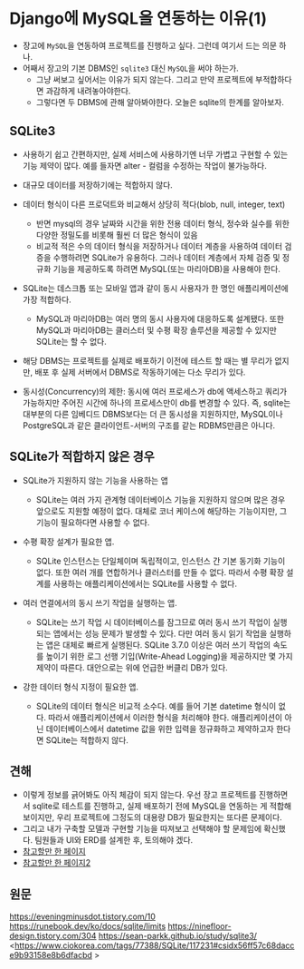 # Django에 MySQL을 연동하는 이유(1)
- 장고에 `MySQL`을 연동하여 프로젝트를 진행하고 싶다. 그런데 여기서 드는 의문 하나.
- 어째서 장고의 기본 DBMS인 `sqlite3` 대신 `MySQL`을 써야 하는가. 
  - 그냥 써보고 싶어서는 이유가 되지 않는다. 그리고 만약 프로젝트에 부적합하다면 과감하게 내려놓아야한다.
  - 그렇다면 두 DBMS에 관해 알아봐야한다. 오늘은 sqlite의 한계를 알아보자.

## SQLite3
- 사용하기 쉽고 간편하지만, 실제 서비스에 사용하기엔 너무 가볍고 구현할 수  있는 기능 제약이 많다. 예를 들자면 alter - 컬럼을 수정하는 작업이 불가능하다.
- 대규모 데이터를 저장하기에는 적합하지 않다.
- 데이터 형식이 다른 프로덕트와 비교해서 상당히 적다(blob, null, integer, text)
  - 반면 mysql의 경우 날짜와 시간을 위한 전용 데이터 형식, 정수와 실수를 위한 다양한 정밀도를 비롯해 훨씬 더 많은 형식이 있음
  - 비교적 적은 수의 데이터 형식을 저장하거나 데이터 계층을 사용하여 데이터 검증을 수행하려면 SQLite가 유용하다. 그러나 데이터 계층에서 자체 검증 및 정규화 기능을 제공하도록 하려면 MySQL(또는 마리아DB)을 사용해야 한다.
- SQLite는 데스크톱 또는 모바일 앱과 같이 동시 사용자가 한 명인 애플리케이션에 가장 적합하다.
  - MySQL과 마리아DB는 여러 명의 동시 사용자에 대응하도록 설계됐다. 또한 MySQL과 마리아DB는 클러스터 및 수평 확장 솔루션을 제공할 수 있지만 SQLite는 할 수 없다.

- 해당 DBMS는 프로젝트를 실제로 배포하기 이전에 테스트 할 때는 별 무리가 없지만, 배포 후 실제 서버에서 DBMS로 작동하기에는 다소 무리가 있다.
- 동시성(Concurrency)의 제한: 동시에 여러 프로세스가 db에 액세스하고 쿼리가 가능하지만 주어진 시간에 하나의 프로세스만이 db를 변경할 수 있다. 즉, sqlite는 대부분의 다른 임베디드 DBMS보다는 더 큰 동시성을 지원하지만, MySQL이나 PostgreSQL과 같은 클라이언트-서버의 구조를 같는 RDBMS만큼은 아니다.


## SQLite가 적합하지 않은 경우
- SQLite가 지원하지 않는 기능을 사용하는 앱
  - SQLite는 여러 가지 관계형 데이터베이스 기능을 지원하지 않으며 많은 경우 앞으로도 지원할 예정이 없다. 대체로 코너 케이스에 해당하는 기능이지만, 그 기능이 필요하다면 사용할 수 없다.

- 수평 확장 설계가 필요한 앱.
  - SQLite 인스턴스는 단일체이며 독립적이고, 인스턴스 간 기본 동기화 기능이 없다. 또한 여러 개를 연합하거나 클러스터를 만들 수 없다. 따라서 수평 확장 설계를 사용하는 애플리케이션에서는 SQLite를 사용할 수 없다.

- 여러 연결에서의 동시 쓰기 작업을 실행하는 앱. 
  - SQLite는 쓰기 작업 시 데이터베이스를 잠그므로 여러 동시 쓰기 작업이 실행되는 앱에서는 성능 문제가 발생할 수 있다. 다만 여러 동시 읽기 작업을 실행하는 앱은 대체로 빠르게 실행된다. SQLite 3.7.0 이상은 여러 쓰기 작업의 속도를 높이기 위한 로그 선행 기입(Write-Ahead Logging)을 제공하지만 몇 가지 제약이 따른다. 대안으로는 위에 언급한 버클리 DB가 있다.

- 강한 데이터 형식 지정이 필요한 앱.
  - SQLite의 데이터 형식은 비교적 소수다. 예를 들어 기본 datetime 형식이 없다. 따라서 애플리케이션에서 이러한 형식을 처리해야 한다. 애플리케이션이 아닌 데이터베이스에서 datetime 값을 위한 입력을 정규화하고 제약하고자 한다면 SQLite는 적합하지 않다.

## 견해
- 이렇게 정보를 긁어봐도 아직 체감이 되지 않는다. 우선 장고 프로젝트를 진행하면서 sqlite로 테스트를 진행하고, 실제 배포하기 전에 MySQL을 연동하는 게 적합해보이지만, 우리 프로젝트에 그정도의 대용량 DB가 필요한지는 또다른 문제이다.
- 그리고 내가 구축할 모델과 구현할 기능을 따져보고 선택해야 할 문제임에 확신했다. 팀원들과 UI와 ERD를 설계한 후, 토의해야 겠다.
- [참고할만 한 페이지](https://ciksiti.com/ko/chapters/9115-mysql-vs-sqlite--compared)
- [참고할만 한 페이지2](https://yejinha.github.io/posts/about-database/)

## 원문
<https://eveningminusdot.tistory.com/10>
<https://runebook.dev/ko/docs/sqlite/limits>
<https://ninefloor-design.tistory.com/304>
<https://sean-parkk.github.io/study/sqlite3/>
<https://www.ciokorea.com/tags/77388/SQLite/117231#csidx56ff57c68dacce9b93158e8b6dfacbd >